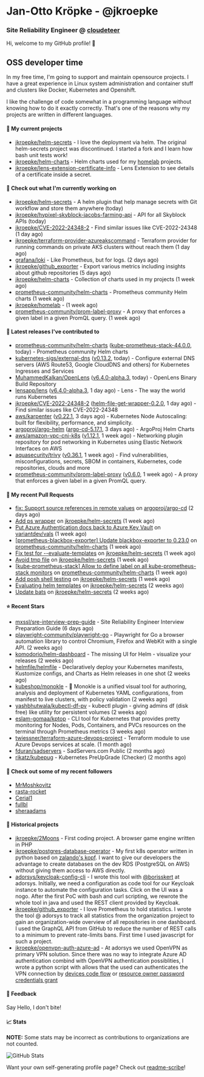 # Jan-Otto Kröpke - @jkroepke
### Site Reliability Engineer @ [cloudeteer](https://cloudeteer.de/)

Hi, welcome to my GitHub profile! 👋

## OSS developer time
In my free time, I'm going to support and maintain opensource projects. I have a great experience in Linux system administration and container stuff and clusters like Docker, Kubernetes and Openshift.

I like the challenge of code somewhat in a programming language without knowing how to do it exactly correctly. That's one of the reasons why my projects are written in different languages.

#### 🌱 My current projects
- [jkroepke/helm-secrets](https://github.com/jkroepke/helm-secrets) - I love the deployment via helm. The original helm-secrets project was discontinued. I started a fork and I learn how bash unit tests work!
- [jkroepke/helm-charts](https://github.com/jkroepke/helm-charts) - Helm charts used for my [homelab](https://github.com/jkroepke/homelab) projects.
- [jkroepke/lens-extension-certificate-info](https://github.com/jkroepke/lens-extension-certificate-info) - Lens Extension to see details of a certificate inside a secret.

#### 👷 Check out what I'm currently working on

- [jkroepke/helm-secrets](https://github.com/jkroepke/helm-secrets) - A helm plugin that help manage secrets with Git workflow and store them anywhere (today)
- [jkroepke/hypixel-skyblock-jacobs-farming-api](https://github.com/jkroepke/hypixel-skyblock-jacobs-farming-api) - API for all Skyblock APIs (today)
- [jkroepke/CVE-2022-24348-2](https://github.com/jkroepke/CVE-2022-24348-2) - Find similar issues like CVE-2022-24348 (1 day ago)
- [jkroepke/terraform-provider-azureakscommand](https://github.com/jkroepke/terraform-provider-azureakscommand) - Terraform provider for running commands on private AKS clusters without reach them (1 day ago)
- [grafana/loki](https://github.com/grafana/loki) - Like Prometheus, but for logs. (2 days ago)
- [jkroepke/github_exporter](https://github.com/jkroepke/github_exporter) - Export various metrics including insights about github repositories (5 days ago)
- [jkroepke/helm-charts](https://github.com/jkroepke/helm-charts) - Collection of charts used in my projects (1 week ago)
- [prometheus-community/helm-charts](https://github.com/prometheus-community/helm-charts) - Prometheus community Helm charts (1 week ago)
- [jkroepke/homelab](https://github.com/jkroepke/homelab) -  (1 week ago)
- [prometheus-community/prom-label-proxy](https://github.com/prometheus-community/prom-label-proxy) - A proxy that enforces a given label in a given PromQL query. (1 week ago)

#### 🔭 Latest releases I've contributed to

- [prometheus-community/helm-charts](https://github.com/prometheus-community/helm-charts) ([kube-prometheus-stack-44.0.0](https://github.com/prometheus-community/helm-charts/releases/tag/kube-prometheus-stack-44.0.0), today) - Prometheus community Helm charts
- [kubernetes-sigs/external-dns](https://github.com/kubernetes-sigs/external-dns) ([v0.13.2](https://github.com/kubernetes-sigs/external-dns/releases/tag/v0.13.2), today) - Configure external DNS servers (AWS Route53, Google CloudDNS and others) for Kubernetes Ingresses and Services
- [MuhammedKalkan/OpenLens](https://github.com/MuhammedKalkan/OpenLens) ([v6.4.0-alpha.3](https://github.com/MuhammedKalkan/OpenLens/releases/tag/v6.4.0-alpha.3), today) - OpenLens Binary Build Repository
- [lensapp/lens](https://github.com/lensapp/lens) ([v6.4.0-alpha.3](https://github.com/lensapp/lens/releases/tag/v6.4.0-alpha.3), 1 day ago) - Lens - The way the world runs Kubernetes
- [jkroepke/CVE-2022-24348-2](https://github.com/jkroepke/CVE-2022-24348-2) ([helm-file-get-wrapper-0.2.0](https://github.com/jkroepke/CVE-2022-24348-2/releases/tag/helm-file-get-wrapper-0.2.0), 1 day ago) - Find similar issues like CVE-2022-24348
- [aws/karpenter](https://github.com/aws/karpenter) ([v0.22.1](https://github.com/aws/karpenter/releases/tag/v0.22.1), 3 days ago) - Kubernetes Node Autoscaling: built for flexibility, performance, and simplicity.
- [argoproj/argo-helm](https://github.com/argoproj/argo-helm) ([argo-cd-5.17.1](https://github.com/argoproj/argo-helm/releases/tag/argo-cd-5.17.1), 3 days ago) - ArgoProj Helm Charts
- [aws/amazon-vpc-cni-k8s](https://github.com/aws/amazon-vpc-cni-k8s) ([v1.12.1](https://github.com/aws/amazon-vpc-cni-k8s/releases/tag/v1.12.1), 1 week ago) - Networking plugin repository for pod networking in Kubernetes using Elastic Network Interfaces on AWS
- [aquasecurity/trivy](https://github.com/aquasecurity/trivy) ([v0.36.1](https://github.com/aquasecurity/trivy/releases/tag/v0.36.1), 1 week ago) - Find vulnerabilities, misconfigurations, secrets, SBOM in containers, Kubernetes, code repositories, clouds and more
- [prometheus-community/prom-label-proxy](https://github.com/prometheus-community/prom-label-proxy) ([v0.6.0](https://github.com/prometheus-community/prom-label-proxy/releases/tag/v0.6.0), 1 week ago) - A proxy that enforces a given label in a given PromQL query.

#### 🔨 My recent Pull Requests

- [fix: Support source references in remote values](https://github.com/argoproj/argo-cd/pull/11966) on [argoproj/argo-cd](https://github.com/argoproj/argo-cd) (2 days ago)
- [Add ps wrapper](https://github.com/jkroepke/helm-secrets/pull/318) on [jkroepke/helm-secrets](https://github.com/jkroepke/helm-secrets) (1 week ago)
- [Put Azure Authentication docs back to Azure Key Vault](https://github.com/variantdev/vals/pull/116) on [variantdev/vals](https://github.com/variantdev/vals) (1 week ago)
- [[prometheus-blackbox-exporter] Update blackbox-exporter to 0.23.0](https://github.com/prometheus-community/helm-charts/pull/2886) on [prometheus-community/helm-charts](https://github.com/prometheus-community/helm-charts) (1 week ago)
- [Fix test for --evaluate-templates](https://github.com/jkroepke/helm-secrets/pull/312) on [jkroepke/helm-secrets](https://github.com/jkroepke/helm-secrets) (1 week ago)
- [Avoid tmp file](https://github.com/jkroepke/helm-secrets/pull/310) on [jkroepke/helm-secrets](https://github.com/jkroepke/helm-secrets) (1 week ago)
- [[kube-prometheus-stack] Allow to define label on all kube-prometheus-stack monitors](https://github.com/prometheus-community/helm-charts/pull/2877) on [prometheus-community/helm-charts](https://github.com/prometheus-community/helm-charts) (1 week ago)
- [Add posh shell testing](https://github.com/jkroepke/helm-secrets/pull/307) on [jkroepke/helm-secrets](https://github.com/jkroepke/helm-secrets) (1 week ago)
- [Evaluating helm templates](https://github.com/jkroepke/helm-secrets/pull/306) on [jkroepke/helm-secrets](https://github.com/jkroepke/helm-secrets) (2 weeks ago)
- [Update bats](https://github.com/jkroepke/helm-secrets/pull/305) on [jkroepke/helm-secrets](https://github.com/jkroepke/helm-secrets) (2 weeks ago)

#### ⭐ Recent Stars

- [mxssl/sre-interview-prep-guide](https://github.com/mxssl/sre-interview-prep-guide) - Site Reliability Engineer Interview Preparation Guide (6 days ago)
- [playwright-community/playwright-go](https://github.com/playwright-community/playwright-go) - Playwright for Go a browser automation library to control Chromium, Firefox and WebKit with a single API. (2 weeks ago)
- [komodorio/helm-dashboard](https://github.com/komodorio/helm-dashboard) - The missing UI for Helm - visualize your releases (2 weeks ago)
- [helmfile/helmfile](https://github.com/helmfile/helmfile) - Declaratively deploy your Kubernetes manifests, Kustomize configs, and Charts as Helm releases in one shot (2 weeks ago)
- [kubeshop/monokle](https://github.com/kubeshop/monokle) - 🧐 Monokle is a unified visual tool for authoring, analysis and deployment of Kubernetes YAML configurations, from manifest to live clusters, with policy validation (2 weeks ago)
- [yashbhutwala/kubectl-df-pv](https://github.com/yashbhutwala/kubectl-df-pv) - kubectl plugin - giving admins df (disk free) like utility for persistent volumes (2 weeks ago)
- [eslam-gomaa/kptop](https://github.com/eslam-gomaa/kptop) - CLI tool for Kubernetes that provides pretty monitoring for Nodes, Pods, Containers, and PVCs resources on the terminal through Prometheus metrics (3 weeks ago)
- [twiessner/terraform-azure-devops-project](https://github.com/twiessner/terraform-azure-devops-project) - Terraform module to use Azure Devops services at scale. (1 month ago)
- [fduran/sadservers](https://github.com/fduran/sadservers) - SadServers.com Public (2 months ago)
- [rikatz/kubepug](https://github.com/rikatz/kubepug) - Kubernetes PreUpGrade (Checker) (2 months ago)

#### 👯 Check out some of my recent followers

- [MrMoshkovitz](https://github.com/MrMoshkovitz)
- [rasta-rocket](https://github.com/rasta-rocket)
- [Cerial1](https://github.com/Cerial1)
- [fullbl](https://github.com/fullbl)
- [sheraadams](https://github.com/sheraadams)

#### 📜 Historical projects
- [jkroepke/2Moons](https://github.com/jkroepke/2Moons) - First coding project. A browser game engine written in PHP
- [jkroepke/postgres-database-operator](https://github.com/jkroepke/postgres-database-operator) - My first k8s operator written in python based on [zalando's kopf](https://github.com/zalando-incubator/kopf). I want to give our developers the advantage to create databases on the dev RDS (PostgreSQL on AWS) without giving them access to AWS directly.
- [adorsys/keycloak-config-cli](https://github.com/adorsys/keycloak-config-cli) - I wrote this tool with [@borisskert](https://github.com/borisskert) at adorsys. Initially, we need a configuration as code tool for our Keycloak instance to automate the configuration tasks. Click on the UI was a nogo. After the first PoC with bash and curl scripting, we rewrote the whole tool in java and used the REST client provided by Keycloak.
- [jkroepke/github_exporter](https://github.com/jkroepke/github_exporter) - I love Prometheus to hold statistics. I wrote the tool @ adorsys to track all statistics from the organization project to gain an organization-wide overview of all repositories in one dashboard. I used the GraphQL API from GitHub to reduce the number of REST calls to a minimum to prevent rate-limits bans. First time I used javascript for such a project.
- [jkroepke/openvpn-auth-azure-ad](https://github.com/jkroepke/openvpn-auth-azure-ad) - At adorsys we used OpenVPN as primary VPN solution. Since there was no way to integrate Azure AD authentication combind with OpenVPN authentication possiblities, I wrote a python script with allows that the used can authenticates the VPN connection by [devices code flow](https://docs.microsoft.com/en-us/azure/active-directory/develop/v2-oauth2-device-code) or [resource owner password credentials grant](https://docs.microsoft.com/en-us/azure/active-directory/develop/v2-oauth-ropc)

#### 💬 Feedback

Say Hello, I don't bite!

#### 📈 Stats

**NOTE:** Some stats may be incorrect as contributions to organizations
are not counted.

![GitHub Stats](https://github-readme-stats.vercel.app/api?username=jkroepke&count_private=false&theme=tokyonight&show_icons=true)

Want your own self-generating profile page? Check out [readme-scribe](https://github.com/muesli/readme-scribe)!
